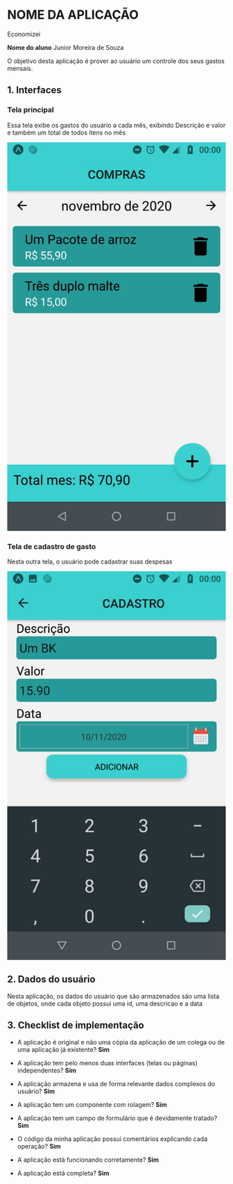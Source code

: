 # NOME DA APLICAÇÃO
Economizei

**Nome do aluno**
Junior Moreira de Souza

O objetivo desta aplicação é prover ao usuário um controle dos seus gastos mensais.

## 1. Interfaces

### Tela principal
Essa tela exibe os gastos do usuário a cada mês, exibindo Descrição e valor e também um total de todos itens no mês

![Tela Principal](https://github.com/jhunior244/economizei/blob/master/assets/compras.jfif?raw=true)

### Tela de cadastro de gasto
Nesta outra tela, o usuário pode cadastrar suas despesas

![Tela de cadastro](https://github.com/jhunior244/economizei/blob/master/assets/cadastro.jfif?raw=true)

## 2. Dados do usuário
Nesta aplicação, os dados do usuário que são armazenados são uma lista de objetos, 
onde cada objeto possui uma id, uma descricao e a data

## 3. Checklist de implementação

- A aplicação é original e não uma cópia da aplicação de um colega ou de uma aplicação já existente? 
**Sim**

- A aplicação tem pelo menos duas interfaces (telas ou páginas) independentes? 
**Sim**

- A aplicação armazena e usa de forma relevante dados complexos do usuário? 
**Sim**

- A aplicação tem um componente com rolagem? 
**Sim**

- A aplicação tem um campo de formulário que é devidamente tratado?
**Sim** 

- O código da minha aplicação possui comentários explicando cada operação? 
**Sim**

- A aplicação está funcionando corretamente? 
**Sim**

- A aplicação está completa? 
**Sim**
